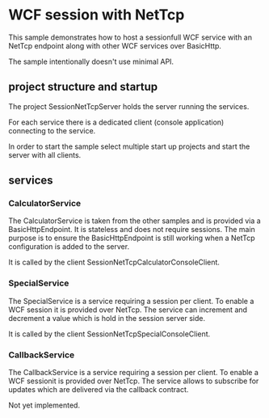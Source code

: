 # WCF session with NetTcp

This sample demonstrates how to host a sessionfull WCF service with an NetTcp endpoint along with other WCF services over BasicHttp.

The sample intentionally doesn't use minimal API.

## project structure and startup

The project SessionNetTcpServer holds the server running the services.

For each service there is a dedicated client (console application) connecting to the service.

In order to start the sample select multiple start up projects and start the server with all clients.

## services

### CalculatorService
The CalculatorService is taken from the other samples and is provided via a BasicHttpEndpoint.
It is stateless and does not require sessions. The main purpose is to ensure the BasicHttpEndpoint is still working
when a NetTcp configuration is added to the server.

It is called by the client SessionNetTcpCalculatorConsoleClient.

### SpecialService
The SpecialService is a service requiring a session per client. To enable a WCF session it is provided over NetTcp.
The service can increment and decrement a value which is hold in the session server side.

It is called by the client SessionNetTcpSpecialConsoleClient.

### CallbackService
The CallbackService is a service requiring a session per client. To enable a WCF sessionit is provided over NetTcp.
The service allows to subscribe for updates which are delivered via the callback contract.

Not yet implemented.

